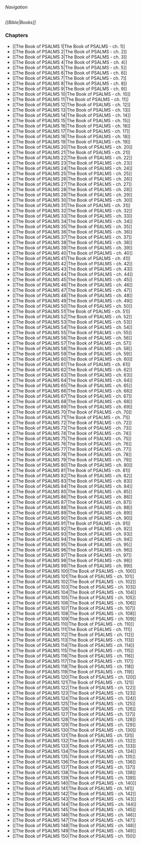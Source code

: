 ###### Navigation
*[[Bible|Books]]*

### Chapters
- [[The Book of PSALMS 1|The Book of PSALMS - ch. 1]]
- [[The Book of PSALMS 2|The Book of PSALMS - ch. 2]]
- [[The Book of PSALMS 3|The Book of PSALMS - ch. 3]]
- [[The Book of PSALMS 4|The Book of PSALMS - ch. 4]]
- [[The Book of PSALMS 5|The Book of PSALMS - ch. 5]]
- [[The Book of PSALMS 6|The Book of PSALMS - ch. 6]]
- [[The Book of PSALMS 7|The Book of PSALMS - ch. 7]]
- [[The Book of PSALMS 8|The Book of PSALMS - ch. 8]]
- [[The Book of PSALMS 9|The Book of PSALMS - ch. 9]]
- [[The Book of PSALMS 10|The Book of PSALMS - ch. 10]]
- [[The Book of PSALMS 11|The Book of PSALMS - ch. 11]]
- [[The Book of PSALMS 12|The Book of PSALMS - ch. 12]]
- [[The Book of PSALMS 13|The Book of PSALMS - ch. 13]]
- [[The Book of PSALMS 14|The Book of PSALMS - ch. 14]]
- [[The Book of PSALMS 15|The Book of PSALMS - ch. 15]]
- [[The Book of PSALMS 16|The Book of PSALMS - ch. 16]]
- [[The Book of PSALMS 17|The Book of PSALMS - ch. 17]]
- [[The Book of PSALMS 18|The Book of PSALMS - ch. 18]]
- [[The Book of PSALMS 19|The Book of PSALMS - ch. 19]]
- [[The Book of PSALMS 20|The Book of PSALMS - ch. 20]]
- [[The Book of PSALMS 21|The Book of PSALMS - ch. 21]]
- [[The Book of PSALMS 22|The Book of PSALMS - ch. 22]]
- [[The Book of PSALMS 23|The Book of PSALMS - ch. 23]]
- [[The Book of PSALMS 24|The Book of PSALMS - ch. 24]]
- [[The Book of PSALMS 25|The Book of PSALMS - ch. 25]]
- [[The Book of PSALMS 26|The Book of PSALMS - ch. 26]]
- [[The Book of PSALMS 27|The Book of PSALMS - ch. 27]]
- [[The Book of PSALMS 28|The Book of PSALMS - ch. 28]]
- [[The Book of PSALMS 29|The Book of PSALMS - ch. 29]]
- [[The Book of PSALMS 30|The Book of PSALMS - ch. 30]]
- [[The Book of PSALMS 31|The Book of PSALMS - ch. 31]]
- [[The Book of PSALMS 32|The Book of PSALMS - ch. 32]]
- [[The Book of PSALMS 33|The Book of PSALMS - ch. 33]]
- [[The Book of PSALMS 34|The Book of PSALMS - ch. 34]]
- [[The Book of PSALMS 35|The Book of PSALMS - ch. 35]]
- [[The Book of PSALMS 36|The Book of PSALMS - ch. 36]]
- [[The Book of PSALMS 37|The Book of PSALMS - ch. 37]]
- [[The Book of PSALMS 38|The Book of PSALMS - ch. 38]]
- [[The Book of PSALMS 39|The Book of PSALMS - ch. 39]]
- [[The Book of PSALMS 40|The Book of PSALMS - ch. 40]]
- [[The Book of PSALMS 41|The Book of PSALMS - ch. 41]]
- [[The Book of PSALMS 42|The Book of PSALMS - ch. 42]]
- [[The Book of PSALMS 43|The Book of PSALMS - ch. 43]]
- [[The Book of PSALMS 44|The Book of PSALMS - ch. 44]]
- [[The Book of PSALMS 45|The Book of PSALMS - ch. 45]]
- [[The Book of PSALMS 46|The Book of PSALMS - ch. 46]]
- [[The Book of PSALMS 47|The Book of PSALMS - ch. 47]]
- [[The Book of PSALMS 48|The Book of PSALMS - ch. 48]]
- [[The Book of PSALMS 49|The Book of PSALMS - ch. 49]]
- [[The Book of PSALMS 50|The Book of PSALMS - ch. 50]]
- [[The Book of PSALMS 51|The Book of PSALMS - ch. 51]]
- [[The Book of PSALMS 52|The Book of PSALMS - ch. 52]]
- [[The Book of PSALMS 53|The Book of PSALMS - ch. 53]]
- [[The Book of PSALMS 54|The Book of PSALMS - ch. 54]]
- [[The Book of PSALMS 55|The Book of PSALMS - ch. 55]]
- [[The Book of PSALMS 56|The Book of PSALMS - ch. 56]]
- [[The Book of PSALMS 57|The Book of PSALMS - ch. 57]]
- [[The Book of PSALMS 58|The Book of PSALMS - ch. 58]]
- [[The Book of PSALMS 59|The Book of PSALMS - ch. 59]]
- [[The Book of PSALMS 60|The Book of PSALMS - ch. 60]]
- [[The Book of PSALMS 61|The Book of PSALMS - ch. 61]]
- [[The Book of PSALMS 62|The Book of PSALMS - ch. 62]]
- [[The Book of PSALMS 63|The Book of PSALMS - ch. 63]]
- [[The Book of PSALMS 64|The Book of PSALMS - ch. 64]]
- [[The Book of PSALMS 65|The Book of PSALMS - ch. 65]]
- [[The Book of PSALMS 66|The Book of PSALMS - ch. 66]]
- [[The Book of PSALMS 67|The Book of PSALMS - ch. 67]]
- [[The Book of PSALMS 68|The Book of PSALMS - ch. 68]]
- [[The Book of PSALMS 69|The Book of PSALMS - ch. 69]]
- [[The Book of PSALMS 70|The Book of PSALMS - ch. 70]]
- [[The Book of PSALMS 71|The Book of PSALMS - ch. 71]]
- [[The Book of PSALMS 72|The Book of PSALMS - ch. 72]]
- [[The Book of PSALMS 73|The Book of PSALMS - ch. 73]]
- [[The Book of PSALMS 74|The Book of PSALMS - ch. 74]]
- [[The Book of PSALMS 75|The Book of PSALMS - ch. 75]]
- [[The Book of PSALMS 76|The Book of PSALMS - ch. 76]]
- [[The Book of PSALMS 77|The Book of PSALMS - ch. 77]]
- [[The Book of PSALMS 78|The Book of PSALMS - ch. 78]]
- [[The Book of PSALMS 79|The Book of PSALMS - ch. 79]]
- [[The Book of PSALMS 80|The Book of PSALMS - ch. 80]]
- [[The Book of PSALMS 81|The Book of PSALMS - ch. 81]]
- [[The Book of PSALMS 82|The Book of PSALMS - ch. 82]]
- [[The Book of PSALMS 83|The Book of PSALMS - ch. 83]]
- [[The Book of PSALMS 84|The Book of PSALMS - ch. 84]]
- [[The Book of PSALMS 85|The Book of PSALMS - ch. 85]]
- [[The Book of PSALMS 86|The Book of PSALMS - ch. 86]]
- [[The Book of PSALMS 87|The Book of PSALMS - ch. 87]]
- [[The Book of PSALMS 88|The Book of PSALMS - ch. 88]]
- [[The Book of PSALMS 89|The Book of PSALMS - ch. 89]]
- [[The Book of PSALMS 90|The Book of PSALMS - ch. 90]]
- [[The Book of PSALMS 91|The Book of PSALMS - ch. 91]]
- [[The Book of PSALMS 92|The Book of PSALMS - ch. 92]]
- [[The Book of PSALMS 93|The Book of PSALMS - ch. 93]]
- [[The Book of PSALMS 94|The Book of PSALMS - ch. 94]]
- [[The Book of PSALMS 95|The Book of PSALMS - ch. 95]]
- [[The Book of PSALMS 96|The Book of PSALMS - ch. 96]]
- [[The Book of PSALMS 97|The Book of PSALMS - ch. 97]]
- [[The Book of PSALMS 98|The Book of PSALMS - ch. 98]]
- [[The Book of PSALMS 99|The Book of PSALMS - ch. 99]]
- [[The Book of PSALMS 100|The Book of PSALMS - ch. 100]]
- [[The Book of PSALMS 101|The Book of PSALMS - ch. 101]]
- [[The Book of PSALMS 102|The Book of PSALMS - ch. 102]]
- [[The Book of PSALMS 103|The Book of PSALMS - ch. 103]]
- [[The Book of PSALMS 104|The Book of PSALMS - ch. 104]]
- [[The Book of PSALMS 105|The Book of PSALMS - ch. 105]]
- [[The Book of PSALMS 106|The Book of PSALMS - ch. 106]]
- [[The Book of PSALMS 107|The Book of PSALMS - ch. 107]]
- [[The Book of PSALMS 108|The Book of PSALMS - ch. 108]]
- [[The Book of PSALMS 109|The Book of PSALMS - ch. 109]]
- [[The Book of PSALMS 110|The Book of PSALMS - ch. 110]]
- [[The Book of PSALMS 111|The Book of PSALMS - ch. 111]]
- [[The Book of PSALMS 112|The Book of PSALMS - ch. 112]]
- [[The Book of PSALMS 113|The Book of PSALMS - ch. 113]]
- [[The Book of PSALMS 114|The Book of PSALMS - ch. 114]]
- [[The Book of PSALMS 115|The Book of PSALMS - ch. 115]]
- [[The Book of PSALMS 116|The Book of PSALMS - ch. 116]]
- [[The Book of PSALMS 117|The Book of PSALMS - ch. 117]]
- [[The Book of PSALMS 118|The Book of PSALMS - ch. 118]]
- [[The Book of PSALMS 119|The Book of PSALMS - ch. 119]]
- [[The Book of PSALMS 120|The Book of PSALMS - ch. 120]]
- [[The Book of PSALMS 121|The Book of PSALMS - ch. 121]]
- [[The Book of PSALMS 122|The Book of PSALMS - ch. 122]]
- [[The Book of PSALMS 123|The Book of PSALMS - ch. 123]]
- [[The Book of PSALMS 124|The Book of PSALMS - ch. 124]]
- [[The Book of PSALMS 125|The Book of PSALMS - ch. 125]]
- [[The Book of PSALMS 126|The Book of PSALMS - ch. 126]]
- [[The Book of PSALMS 127|The Book of PSALMS - ch. 127]]
- [[The Book of PSALMS 128|The Book of PSALMS - ch. 128]]
- [[The Book of PSALMS 129|The Book of PSALMS - ch. 129]]
- [[The Book of PSALMS 130|The Book of PSALMS - ch. 130]]
- [[The Book of PSALMS 131|The Book of PSALMS - ch. 131]]
- [[The Book of PSALMS 132|The Book of PSALMS - ch. 132]]
- [[The Book of PSALMS 133|The Book of PSALMS - ch. 133]]
- [[The Book of PSALMS 134|The Book of PSALMS - ch. 134]]
- [[The Book of PSALMS 135|The Book of PSALMS - ch. 135]]
- [[The Book of PSALMS 136|The Book of PSALMS - ch. 136]]
- [[The Book of PSALMS 137|The Book of PSALMS - ch. 137]]
- [[The Book of PSALMS 138|The Book of PSALMS - ch. 138]]
- [[The Book of PSALMS 139|The Book of PSALMS - ch. 139]]
- [[The Book of PSALMS 140|The Book of PSALMS - ch. 140]]
- [[The Book of PSALMS 141|The Book of PSALMS - ch. 141]]
- [[The Book of PSALMS 142|The Book of PSALMS - ch. 142]]
- [[The Book of PSALMS 143|The Book of PSALMS - ch. 143]]
- [[The Book of PSALMS 144|The Book of PSALMS - ch. 144]]
- [[The Book of PSALMS 145|The Book of PSALMS - ch. 145]]
- [[The Book of PSALMS 146|The Book of PSALMS - ch. 146]]
- [[The Book of PSALMS 147|The Book of PSALMS - ch. 147]]
- [[The Book of PSALMS 148|The Book of PSALMS - ch. 148]]
- [[The Book of PSALMS 149|The Book of PSALMS - ch. 149]]
- [[The Book of PSALMS 150|The Book of PSALMS - ch. 150]]
